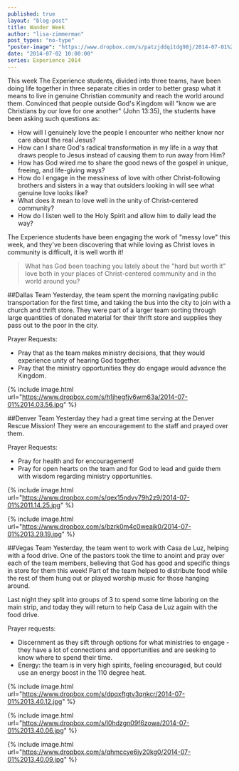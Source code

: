 ```yaml
---
published: true
layout: "blog-post"
title: Wander Week
author: "lisa-zimmerman"
post_types: "no-type"
"poster-image": "https://www.dropbox.com/s/patzjddqitdg98j/2014-07-01%2013.35.29.jpg"
date: "2014-07-02 10:00:00"
series: Experience 2014
---
```


This week The Experience students, divided into three teams, have been doing life together in three separate cities in order to better grasp what it means to live in genuine Christian community and reach the world around them.  Convinced that people outside God's Kingdom will "know we are Christians by our love for one another" (John 13:35), the students have been asking such questions as:  

- How will I genuinely love the people I encounter who neither know nor care about the real Jesus?  
- How can I share God's radical transformation in my life in a way that draws people to Jesus instead of causing them to run away from Him?   
- How has God wired me to share the good news of the gospel in unique, freeing, and life-giving ways?  
- How do I engage in the messiness of love with other Christ-following brothers and sisters in a way that outsiders looking in will see what genuine love looks like?
- What does it mean to love well in the unity of Christ-centered community? 
- How do I listen well to the Holy Spirit and allow him to daily lead the way? 

The Experience students have been engaging the work of "messy love" this week, and they've been discovering that while loving as Christ loves in community is difficult, it is well worth it!
 
>What has God been teaching you lately about the "hard but worth it" love both in your places of Christ-centered community and in the world around you? 

##Dallas Team
Yesterday, the team spent the morning navigating public transportation for the first time, and taking the bus into the city to join with a church and thrift store. They were part of a larger team sorting through large quantities of donated material for their thrift store and supplies they pass out to the poor in the city.

Prayer Requests:
- Pray that as the team makes ministry decisions, that they would experience unity of hearing God together. 
- Pray that the ministry opportunities they do engage would advance the Kingdom.

{% include image.html url="https://www.dropbox.com/s/h1jhegfjv6wm63a/2014-07-01%2014.03.56.jpg" %}

##Denver Team
Yesterday they had a great time serving at the Denver Rescue Mission! They were an encouragement to the staff and prayed over them.

Prayer Requests:
- Pray for health and for encouragement!
- Pray for open hearts on the team and for God to lead and guide them with wisdom regarding ministry opportunities.

{% include image.html url="https://www.dropbox.com/s/qex15ndvv79h2z9/2014-07-01%2011.14.25.jpg" %}

{% include image.html url="https://www.dropbox.com/s/bzrk0m4c0weajk0/2014-07-01%2013.29.19.jpg" %}

##Vegas Team
Yesterday, the team went to work with Casa de Luz, helping with a food drive.  One of the pastors took the time to anoint and pray over each of the team members, believing that God has good and specific things in store for them this week!  Part of the team helped to distribute food while the rest of them hung out or played worship music for those hanging around.

Last night they split into groups of 3 to spend some time laboring on the main strip, and today they will return to help Casa de Luz again with the food drive. 

Prayer requests:
- Discernment as they sift through options for what ministries to engage - they have a lot of connections and opportunities and are seeking to know where to spend their time. 
- Energy: the team is in very high spirits, feeling encouraged, but could use an energy boost in the 110 degree heat.

{% include image.html url="https://www.dropbox.com/s/dpqxftgtv3qnkcr/2014-07-01%2013.40.12.jpg" %}

{% include image.html url="https://www.dropbox.com/s/l0hdzgn09f6zowa/2014-07-01%2013.40.06.jpg" %}

{% include image.html url="https://www.dropbox.com/s/qhmccye6jy20kg0/2014-07-01%2013.40.09.jpg" %}

